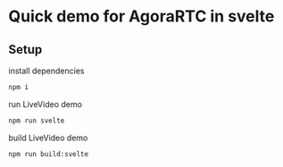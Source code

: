 # Quick demo for AgoraRTC in svelte

## Setup

install dependencies

```bash
npm i
```

run LiveVideo demo

```bash
npm run svelte
```

build LiveVideo demo

```bash
npm run build:svelte
```
